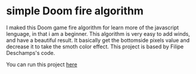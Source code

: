 # simple Doom fire algorithm
I maked this Doom game fire algorithm for learn more of the javascript lenguage, in that i am a beginner.
This algorithm is very easy to add winds, and have a beautiful result. 
It basically get the bottomside pixels value and decrease it to take the smoth color effect.
This project is based by Filipe Deschamps's code.

You can run this project [here](https://raffa064.github.io/DoomFire/)
